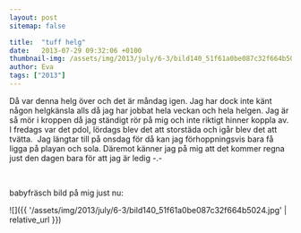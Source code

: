 ```yaml
---
layout: post
sitemap: false

title:  "tuff helg"
date:   2013-07-29 09:32:06 +0100
thumbnail-img: /assets/img/2013/july/6-3/bild140_51f61a0be087c32f664b5024.jpg
author: Eva
tags: ["2013"]
---
```


Då var denna helg över och det är måndag igen. Jag har dock inte känt någon helgkänsla alls då jag har jobbat hela veckan och hela helgen. Jag är så mör i kroppen då jag ständigt rör på mig och inte riktigt hinner koppla av. I fredags var det pdol, lördags blev det att storstäda och igår blev det att tvätta.  Jag längtar till på onsdag för då kan jag förhoppningsvis bara få ligga på playan och sola. Däremot känner jag på mig att det kommer regna just den dagen bara för att jag är ledig -.- 




 




babyfräsch bild på mig just nu:

![]({{ '/assets/img/2013/july/6-3/bild140_51f61a0be087c32f664b5024.jpg'  | relative_url }})

